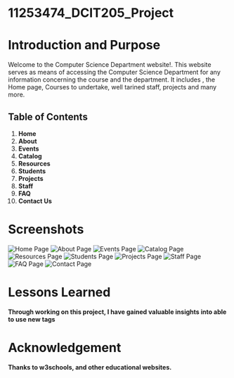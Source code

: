 # 11253474_DCIT205_Project


# Introduction and Purpose

Welcome to the Computer Science Department website!. This website serves as means of accessing the Computer Science Department for any information concerning the course and the department. It includes , the Home page, Courses to undertake, well tarined staff, projects and many more.

## Table of Contents

1. **Home**
2. **About**
3.  **Events**
4.  **Catalog**
5. **Resources**
6. **Students**
7. **Projects**
8. **Staff**
9. **FAQ**
10. **Contact Us**


# Screenshots

![Home Page](HOME.png)
![About Page](ABOUT.png)
![Events Page](EVENTS.png)
![Catalog Page](CATALOG.png)
![Resources Page](RESOURCES.png)
![Students Page](STUDENT.png)
![Projects Page](PROJECTS.png)
![Staff Page](STAFF.png)
![FAQ Page](FAQ.png)
![Contact Page](CONTACT.png)

#  Lessons Learned

**Through working on this project, I have gained valuable insights into able to use new tags**

# Acknowledgement

**Thanks to w3schools, and other educational websites.**
